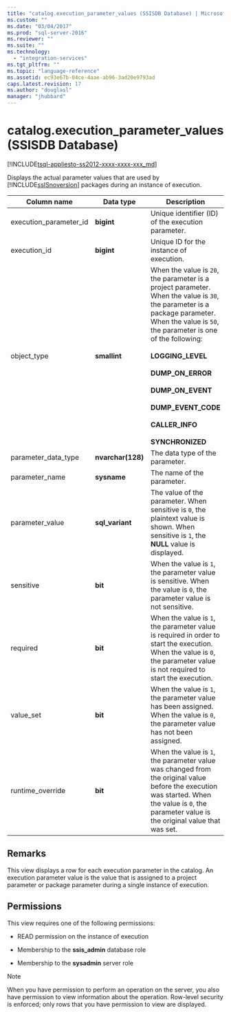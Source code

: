 ```yaml
---
title: "catalog.execution_parameter_values (SSISDB Database) | Microsoft Docs"
ms.custom: ""
ms.date: "03/04/2017"
ms.prod: "sql-server-2016"
ms.reviewer: ""
ms.suite: ""
ms.technology: 
  - "integration-services"
ms.tgt_pltfrm: ""
ms.topic: "language-reference"
ms.assetid: ec93e67b-04ce-4aae-ab96-3ad20e9793ad
caps.latest.revision: 17
ms.author: "douglasl"
manager: "jhubbard"
---
```

# catalog.execution_parameter_values (SSISDB Database)
[!INCLUDE[tsql-appliesto-ss2012-xxxx-xxxx-xxx_md](../../../integration-services/system/stored-procedures/includes/tsql-appliesto-ss2012-xxxx-xxxx-xxx-md.md)]

  Displays the actual parameter values that are used by [!INCLUDE[ssISnoversion](../../../advanced-analytics/r-services/includes/ssisnoversion-md.md)] packages during an instance of execution.  
  
|Column name|Data type|Description|  
|-----------------|---------------|-----------------|  
|execution_parameter_id|**bigint**|Unique identifier (ID) of the execution parameter.|  
|execution_id|**bigint**|Unique ID for the instance of execution.|  
|object_type|**smallint**|When the value is `20`, the parameter is a project parameter. When the value is `30`, the parameter is a package parameter. When the value is `50`, the parameter is one of the following:<br /><br /> **LOGGING_LEVEL**<br /><br /> **DUMP_ON_ERROR**<br /><br /> **DUMP_ON_EVENT**<br /><br /> **DUMP_EVENT_CODE**<br /><br /> **CALLER_INFO**<br /><br /> **SYNCHRONIZED**|  
|parameter_data_type|**nvarchar(128)**|The data type of the parameter.|  
|parameter_name|**sysname**|The name of the parameter.|  
|parameter_value|**sql_variant**|The value of the parameter. When sensitive is `0`, the plaintext value is shown. When sensitive is `1`, the **NULL** value is displayed.|  
|sensitive|**bit**|When the value is `1`, the parameter value is sensitive. When the value is `0`, the parameter value is not sensitive.|  
|required|**bit**|When the value is `1`, the parameter value is required in order to start the execution. When the value is `0`, the parameter value is not required to start the execution.|  
|value_set|**bit**|When the value is `1`, the parameter value has been assigned. When the value is `0`, the parameter value has not been assigned.|  
|runtime_override|**bit**|When the value is `1`, the parameter value was changed from the original value before the execution was started. When the value is `0`, the parameter value is the original value that was set.|  
  
## Remarks  
 This view displays a row for each execution parameter in the catalog. An execution parameter value is the value that is assigned to a project parameter or package parameter during a single instance of execution.  
  
## Permissions  
 This view requires one of the following permissions:  
  
-   READ permission on the instance of execution  
  
-   Membership to the **ssis_admin** database role  
  
-   Membership to the **sysadmin** server role  
  
> [!NOTE]  
>  When you have permission to perform an operation on the server, you also have permission to view information about the operation. Row-level security is enforced; only rows that you have permission to view are displayed.  
  
  